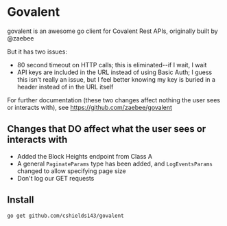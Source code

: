 # Govalent

govalent is an awesome go client for Covalent Rest APIs, originally built by @zaebee

But it has two issues:

- 80 second timeout on HTTP calls; this is eliminated--if I wait, I wait
- API keys are included in the URL instead of using Basic Auth; I guess this isn't really an issue, but I feel better knowing my key is buried in a header instead of in the URL itself

For further documentation (these two changes affect nothing the user sees or interacts with), see https://github.com/zaebee/govalent

## Changes that DO affect what the user sees or interacts with

- Added the Block Heights endpoint from Class A
- A general `PaginateParams` type has been added, and `LogEventsParams` changed to allow specifying page size
- Don't log our GET requests

## Install

```sh
go get github.com/cshields143/govalent
```
